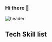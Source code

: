 ### Hi there 👋
![header](https://capsule-render.vercel.app/api?type=transparent&color=auto&height=300&section=header&text=Jokulsarlon777's%20Github&fontSize=60)


## Tech Skill list


<!--
Here are some ideas to get you started:

- 🔭 I’m currently working on ...
- 🌱 I’m currently learning ...
- 👯 I’m looking to collaborate on ...
- 🤔 I’m looking for help with ...
- 💬 Ask me about ...
- 📫 How to reach me: ...
- 😄 Pronouns: ...
- ⚡ Fun fact: ...
-->
